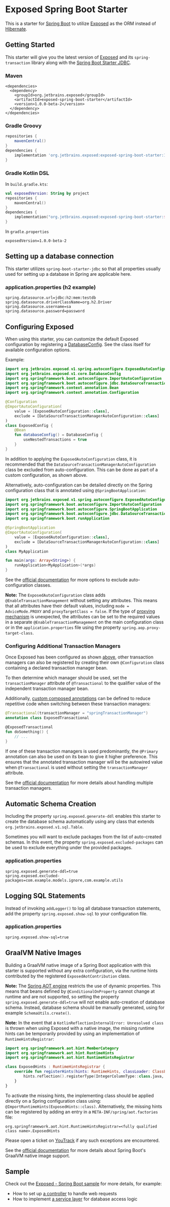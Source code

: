 # Exposed Spring Boot Starter

This is a starter for [Spring Boot](https://spring.io/projects/spring-boot) to utilize [Exposed](https://github.com/JetBrains/Exposed) as the ORM instead of [Hibernate](https://hibernate.org/).

## Getting Started
This starter will give you the latest version of [Exposed](https://github.com/JetBrains/Exposed) and its `spring-transaction` library along with the [Spring Boot Starter JDBC](https://mvnrepository.com/artifact/org.springframework.boot/spring-boot-starter-jdbc).
### Maven
```mxml
<dependencies>
  <dependency>
    <groupId>org.jetbrains.exposed</groupId>
    <artifactId>exposed-spring-boot-starter</artifactId>
    <version>1.0.0-beta-2</version>
  </dependency>
</dependencies>
```
### Gradle Groovy
```groovy
repositories {
    mavenCentral()
}
dependencies {
    implementation 'org.jetbrains.exposed:exposed-spring-boot-starter:1.0.0-beta-2'
}
```
### Gradle Kotlin DSL
In `build.gradle.kts`:
```kotlin
val exposedVersion: String by project
repositories {
    mavenCentral()
}
dependencies {
    implementation("org.jetbrains.exposed:exposed-spring-boot-starter:$exposedVersion")
}
```
In `gradle.properties`
```properties
exposedVersion=1.0.0-beta-2
```

## Setting up a database connection
This starter utilizes `spring-boot-starter-jdbc` so that all properties usually used for setting up a database in Spring are applicable here.

### application.properties (h2 example)
```properties
spring.datasource.url=jdbc:h2:mem:testdb
spring.datasource.driverClassName=org.h2.Driver
spring.datasource.username=sa
spring.datasource.password=password
```

## Configuring Exposed
When using this starter, you can customize the default Exposed configuration by registering a [DatabaseConfig](https://github.com/JetBrains/Exposed/blob/master/exposed-core/src/main/kotlin/org/jetbrains/exposed/sql/DatabaseConfig.kt). See the class itself for available configuration options.

Example:

```kotlin
import org.jetbrains.exposed.v1.spring.autoconfigure.ExposedAutoConfiguration
import org.jetbrains.exposed.v1.core.DatabaseConfig
import org.springframework.boot.autoconfigure.ImportAutoConfiguration
import org.springframework.boot.autoconfigure.jdbc.DataSourceTransactionManagerAutoConfiguration
import org.springframework.context.annotation.Bean
import org.springframework.context.annotation.Configuration

@Configuration
@ImportAutoConfiguration(
    value = [ExposedAutoConfiguration::class],
    exclude = [DataSourceTransactionManagerAutoConfiguration::class]
)
class ExposedConfig {
    @Bean
    fun databaseConfig() = DatabaseConfig {
        useNestedTransactions = true
    }
}
```
In addition to applying the `ExposedAutoConfiguration` class, it is recommended that the `DataSourceTransactionManagerAutoConfiguration` class be excluded from auto-configuration.
This can be done as part of a custom configuration, as shown above.

Alternatively, auto-configuration can be detailed directly on the Spring configuration class that is annotated using `@SpringBootApplication`:

```kotlin
import org.jetbrains.exposed.v1.spring.autoconfigure.ExposedAutoConfiguration
import org.springframework.boot.autoconfigure.ImportAutoConfiguration
import org.springframework.boot.autoconfigure.SpringBootApplication
import org.springframework.boot.autoconfigure.jdbc.DataSourceTransactionManagerAutoConfiguration
import org.springframework.boot.runApplication

@SpringBootApplication
@ImportAutoConfiguration(
    value = [ExposedAutoConfiguration::class],
    exclude = [DataSourceTransactionManagerAutoConfiguration::class]
)
class MyApplication

fun main(args: Array<String>) {
    runApplication<MyApplication>(*args)
}
```

See the [official documentation](https://docs.spring.io/spring-boot/docs/current/reference/htmlsingle/#using.auto-configuration.disabling-specific) for more options to exclude auto-configuration classes.

**Note:** The `ExposedAutoConfiguration` class adds `@EnableTransactionManagement` without setting any attributes. 
This means that all attributes have their default values, including `mode = AdviceMode.PROXY` and `proxyTargetClass = false`. 
If the type of [proxying mechanism](https://docs.spring.io/spring-framework/reference/core/aop/proxying.html)  is unexpected, 
the attributes can be set to the required values in a separate `@EnableTransactionManagement` on the main configuration class 
or in the `application.properties` file using the property `spring.aop.proxy-target-class`.

### Configuring Additional Transaction Managers

Once Exposed has been configured as shown [above](#configuring-exposed), other transaction managers can also be registered by creating their own `@Configuration` class containing a declared transaction manager bean.

To then determine which manager should be used, set the `transactionManager` attribute of `@Transactional` to the qualifier value of the independent transaction manager bean.

Additionally, [custom composed annotations](https://docs.spring.io/spring-framework/reference/data-access/transaction/declarative/annotations.html#tx-custom-attributes) can be defined to reduce repetitive code when switching between these transaction managers:
```kotlin
@Transactional(transactionManager = "springTransactionManager")
annotation class ExposedTransactional

@ExposedTransactional
fun doSomething() {
    // ...
}
```

If one of these transaction managers is used predominantly, the `@Primary` annotation can also be used on its bean to give it higher preference.
This ensures that the annotated transaction manager will be the autowired value when `@Transactional` is used without setting the `transactionManager` attribute.

See the [official documentation](https://docs.spring.io/spring-framework/reference/data-access/transaction/declarative/annotations.html#tx-multiple-tx-mgrs-with-attransactional) for more details about handling multiple transaction managers.

## Automatic Schema Creation
Including the property `spring.exposed.generate-ddl` enables this starter to create the database schema automatically using any class that extends `org.jetbrains.exposed.v1.sql.Table`.

Sometimes you will want to exclude packages from the list of auto-created schemas. In this event, the property `spring.exposed.excluded-packages` can be used to exclude everything under the provided packages.

### application.properties
```properties
spring.exposed.generate-ddl=true
spring.exposed.excluded-packages=com.example.models.ignore,com.example.utils
```

## Logging SQL Statements
Instead of invoking `addLogger()` to log all database transaction statements, add the property `spring.exposed.show-sql` to your configuration file.

### application.properties
```properties
spring.exposed.show-sql=true
```

## GraalVM Native Images
Building a GraalVM native image of a Spring Boot application with this starter is supported without any extra configuration,
via the runtime hints contributed by the registered `ExposedAotContribution` class.

**Note:** The [Spring AOT engine](https://docs.spring.io/spring-boot/docs/current/reference/html/native-image.html#native-image.introducing-graalvm-native-images.understanding-aot-processing) restricts the use of dynamic properties.
This means that beans defined by `@ConditionalOnProperty` cannot change at runtime and are not supported,
so setting the property `spring.exposed.generate-ddl=true` will not enable auto-creation of database schema.
Instead, database schema should be manually generated, using for example `SchemaUtils.create()`.

**Note:** In the event that a `KotlinReflectionInternalError: Unresolved class` is thrown when using Exposed with a native image,
the missing runtime hints can be temporarily provided by using an implementation of `RuntimeHintsRegistrar`:
```kotlin
import org.springframework.aot.hint.MemberCategory
import org.springframework.aot.hint.RuntimeHints
import org.springframework.aot.hint.RuntimeHintsRegistrar

class ExposedHints : RuntimeHintsRegistrar {
    override fun registerHints(hints: RuntimeHints, classLoader: ClassLoader?) {
        hints.reflection().registerType(IntegerColumnType::class.java, *MemberCategory.entries.toTypedArray())
    }
}
```

To activate the missing hints, the implementing class should be applied directly on a Spring configuration class using:
`@ImportRuntimeHints(ExposedHints::class)`.
Alternatively, the missing hints can be registered by adding an entry in a `META-INF/spring/aot.factories` file:
```properties
org.springframework.aot.hint.RuntimeHintsRegistrar=<fully qualified class name>.ExposedHints
```
Please open a ticket on [YouTrack](https://youtrack.jetbrains.com/newIssue?project=EXPOSED&draftId=25-4442763) if any such exceptions are encountered.

See the [official documentation](https://docs.spring.io/spring-boot/docs/current/reference/html/native-image.html) for more details about Spring Boot's GraalVM native image support.

## Sample

Check out the [Exposed - Spring Boot sample](../samples/exposed-spring/README.md) for more details, for example:
- How to set up [a controller](../samples/exposed-spring/src/main/kotlin/controller/UserController.kt) to handle web requests
- How to implement [a service layer](../samples/exposed-spring/src/main/kotlin/service/UserService.kt) for database access logic
